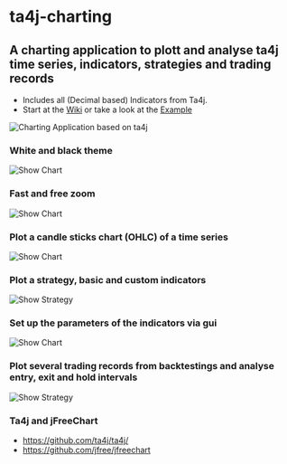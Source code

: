 # ta4j-charting
## A charting application to plott and analyse ta4j time series, indicators, strategies and trading records

* Includes all (Decimal based) Indicators from Ta4j.
* Start at the [Wiki](https://github.com/team172011/ta4j-charting/wiki) or take a look at the [Example](https://github.com/team172011/ta4j-charting/blob/master/src/example/Example.java)

![Charting Application based on ta4j](https://github.com/team172011/ta4j-charting/blob/master/src/main/java/data/screenshots/show%20other%20indicators.png)

### White and black theme
![Show Chart](https://github.com/team172011/ta4j-charting/blob/master/src/main/java/data/screenshots/whiteTheme.PNG)

### Fast and free zoom
![Show Chart](https://github.com/team172011/ta4j-charting/blob/master/src/main/java/data/screenshots/zoom.png )

### Plot a candle sticks chart (OHLC) of a time series
![Show Chart](https://github.com/team172011/ta4j-charting/blob/master/src/main/java/data/screenshots/show_graph.png )

### Plot a strategy, basic and custom indicators
![Show Strategy](https://github.com/team172011/ta4j-charting/blob/master/src/main/java/data/screenshots/show_strategy.png )

### Set up the parameters of the indicators via gui
![Show Chart](https://github.com/team172011/ta4j-charting/blob/master/src/main/java/data/screenshots/IndicatorSettings.PNG)

### Plot several trading records from backtestings and analyse entry, exit and hold intervals
![Show Strategy](https://github.com/team172011/ta4j-charting/blob/master/src/main/java/data/screenshots/plotRecord.png)

### Ta4j and jFreeChart
* https://github.com/ta4j/ta4j/
* https://github.com/jfree/jfreechart

